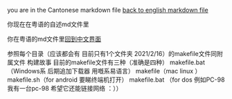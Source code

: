 you are in the Cantonese markdown file [back to english markdown file](https://github.com/GDWGH/story-opened/blob/main/Readme-eng.md)

你现在在粤语的自述md文件里

你在粤语的md文件里[回到中文界面](https://github.com/GDWGH/story-opened/blob/main/Readme.md)

参照每个目录（应该都会有 目前只有1个文件夹 2021/2/16）的makefile文件同附属文件 构建故事
目前的makefile文件有三种（准确是四种） makefile.bat（Windows系 后期追加下载器 用嘅系易语言） makefile（mac linux ） makefile.sh（for android 要睇终端机打开） makefile.bat
（for dos 例如PC-98 我有一台pc-98 希望它还能链接网络 ：））
